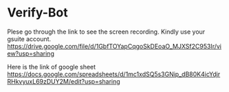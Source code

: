 # Verify-Bot
Plese go through the link to see the screen recording. Kindly use your gsuite account.
https://drive.google.com/file/d/1GbfTOYapCqgoSkDEoaO_MJXSf2C953Ir/view?usp=sharing

Here is the link of google sheet
https://docs.google.com/spreadsheets/d/1mc1xdSQ5s3GNip_dB80K4icYdjrRHkvyuxL69zDUY2M/edit?usp=sharing

